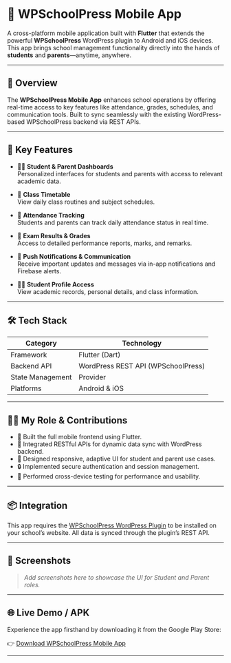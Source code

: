 # 📱 WPSchoolPress Mobile App

A cross-platform mobile application built with **Flutter** that extends the powerful **WPSchoolPress** WordPress plugin to Android and iOS devices. This app brings school management functionality directly into the hands of **students** and **parents**—anytime, anywhere.

---

## 🚀 Overview

The **WPSchoolPress Mobile App** enhances school operations by offering real-time access to key features like attendance, grades, schedules, and communication tools. Built to sync seamlessly with the existing WordPress-based WPSchoolPress backend via REST APIs.

---

## 🔑 Key Features

- 👨‍🎓 **Student & Parent Dashboards**  
  Personalized interfaces for students and parents with access to relevant academic data.

- 📅 **Class Timetable**  
  View daily class routines and subject schedules.

- 📝 **Attendance Tracking**  
  Students and parents can track daily attendance status in real time.

- 🧾 **Exam Results & Grades**  
  Access to detailed performance reports, marks, and remarks.

- 🔔 **Push Notifications & Communication**  
  Receive important updates and messages via in-app notifications and Firebase alerts.

- 🧍‍♂️ **Student Profile Access**  
  View academic records, personal details, and class information.

---

## 🛠️ Tech Stack

| Category         | Technology                     |
|------------------|--------------------------------|
| Framework        | Flutter (Dart)                 |
| Backend API      | WordPress REST API (WPSchoolPress) |
| State Management | Provider                       |
| Platforms        | Android & iOS                  |

---

## 👨‍💻 My Role & Contributions

- 📲 Built the full mobile frontend using Flutter.
- 🔄 Integrated RESTful APIs for dynamic data sync with WordPress backend.
- 🎨 Designed responsive, adaptive UI for student and parent use cases.
- 🔒 Implemented secure authentication and session management.
- 🧪 Performed cross-device testing for performance and usability.

---

## 📦 Integration

This app requires the [WPSchoolPress WordPress Plugin](https://wpschoolpress.com/) to be installed on your school’s website. All data is synced through the plugin’s REST API.

---

## 📸 Screenshots

> _Add screenshots here to showcase the UI for Student and Parent roles._

---

## 🌐 Live Demo / APK

Experience the app firsthand by downloading it from the Google Play Store:

👉 [Download WPSchoolPress Mobile App](https://play.google.com/store/apps/details?id=com.wpschoolpress.flutter_app&hl=en_IN)

---

